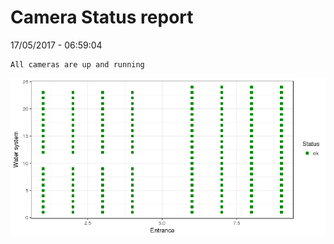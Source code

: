 Camera Status report
================
17/05/2017 - 06:59:04

    All cameras are up and running

![](camreport_files/figure-markdown_github/unnamed-chunk-2-1.png)
